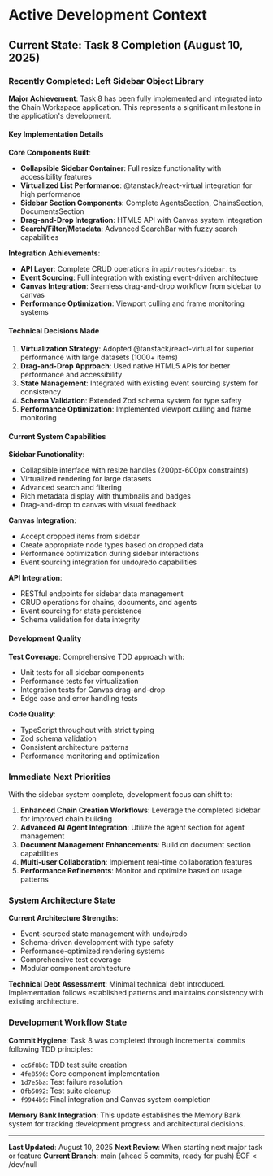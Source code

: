 # Active Development Context

## Current State: Task 8 Completion (August 10, 2025)

### Recently Completed: Left Sidebar Object Library

**Major Achievement**: Task 8 has been fully implemented and integrated into the Chain Workspace application. This represents a significant milestone in the application's development.

#### Key Implementation Details

**Core Components Built**:
- **Collapsible Sidebar Container**: Full resize functionality with accessibility features
- **Virtualized List Performance**: @tanstack/react-virtual integration for high performance
- **Sidebar Section Components**: Complete AgentsSection, ChainsSection, DocumentsSection
- **Drag-and-Drop Integration**: HTML5 API with Canvas system integration
- **Search/Filter/Metadata**: Advanced SearchBar with fuzzy search capabilities

**Integration Achievements**:
- **API Layer**: Complete CRUD operations in `api/routes/sidebar.ts`
- **Event Sourcing**: Full integration with existing event-driven architecture
- **Canvas Integration**: Seamless drag-and-drop workflow from sidebar to canvas
- **Performance Optimization**: Viewport culling and frame monitoring systems

#### Technical Decisions Made

1. **Virtualization Strategy**: Adopted @tanstack/react-virtual for superior performance with large datasets (1000+ items)
2. **Drag-and-Drop Approach**: Used native HTML5 APIs for better performance and accessibility
3. **State Management**: Integrated with existing event sourcing system for consistency
4. **Schema Validation**: Extended Zod schema system for type safety
5. **Performance Optimization**: Implemented viewport culling and frame monitoring

#### Current System Capabilities

**Sidebar Functionality**:
- Collapsible interface with resize handles (200px-600px constraints)
- Virtualized rendering for large datasets
- Advanced search and filtering
- Rich metadata display with thumbnails and badges
- Drag-and-drop to canvas with visual feedback

**Canvas Integration**:
- Accept dropped items from sidebar
- Create appropriate node types based on dropped data
- Performance optimization during sidebar interactions
- Event sourcing integration for undo/redo capabilities

**API Integration**:
- RESTful endpoints for sidebar data management
- CRUD operations for chains, documents, and agents
- Event sourcing for state persistence
- Schema validation for data integrity

#### Development Quality

**Test Coverage**: Comprehensive TDD approach with:
- Unit tests for all sidebar components
- Performance tests for virtualization
- Integration tests for Canvas drag-and-drop
- Edge case and error handling tests

**Code Quality**: 
- TypeScript throughout with strict typing
- Zod schema validation
- Consistent architecture patterns
- Performance monitoring and optimization

### Immediate Next Priorities

With the sidebar system complete, development focus can shift to:

1. **Enhanced Chain Creation Workflows**: Leverage the completed sidebar for improved chain building
2. **Advanced AI Agent Integration**: Utilize the agent section for agent management
3. **Document Management Enhancements**: Build on document section capabilities
4. **Multi-user Collaboration**: Implement real-time collaboration features
5. **Performance Refinements**: Monitor and optimize based on usage patterns

### System Architecture State

**Current Architecture Strengths**:
- Event-sourced state management with undo/redo
- Schema-driven development with type safety
- Performance-optimized rendering systems
- Comprehensive test coverage
- Modular component architecture

**Technical Debt Assessment**: Minimal technical debt introduced. Implementation follows established patterns and maintains consistency with existing architecture.

### Development Workflow State

**Commit Hygiene**: Task 8 was completed through incremental commits following TDD principles:
- `cc6f8b6`: TDD test suite creation
- `4fe8596`: Core component implementation  
- `1d7e5ba`: Test failure resolution
- `0fb5092`: Test suite cleanup
- `f9944b9`: Final integration and Canvas system completion

**Memory Bank Integration**: This update establishes the Memory Bank system for tracking development progress and architectural decisions.

---

**Last Updated**: August 10, 2025
**Next Review**: When starting next major task or feature
**Current Branch**: main (ahead 5 commits, ready for push)
EOF < /dev/null